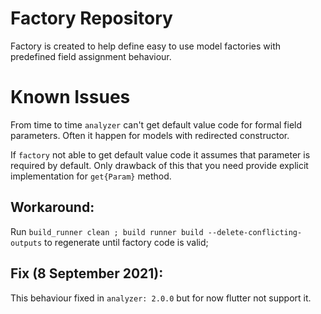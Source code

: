 # Factory Repository

Factory is created to help define easy to use model factories with predefined field assignment behaviour.

# Known Issues

From time to time `analyzer` can't get default value code for formal field parameters.
Often it happen for models with redirected constructor.

If `factory` not able to get default value code it assumes that parameter is required by default.
Only drawback of this that you need provide explicit implementation for `get{Param}` method.

## Workaround:

Run `build_runner clean ; build runner build --delete-conflicting-outputs` to regenerate until factory code is valid;

## Fix (8 September 2021):

This behaviour fixed in `analyzer: 2.0.0` but for now flutter not support it.